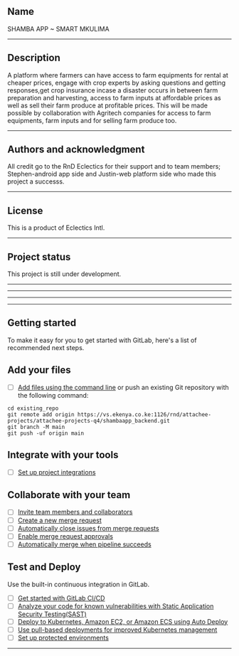 ## Name
SHAMBA APP ~ SMART MKULIMA
***
## Description
A platform where farmers can have access to farm equipments for rental at cheaper prices, engage with crop experts by asking questions and getting responses,get crop insurance incase a disaster occurs in between farm preparation and harvesting, access to farm inputs at affordable prices  as well as sell their farm produce at profitable prices.
This will be made possible by collaboration with Agritech companies for access to farm equipments, farm inputs and for selling farm produce too.
***
## Authors and acknowledgment
All credit go to the RnD Eclectics for their support and to team members; Stephen-android app side and Justin-web platform side who made this project a successs.
***
## License
This is a product of Eclectics Intl.
***
## Project status
This project is still under development.

***
***
***
***
## Getting started

To make it easy for you to get started with GitLab, here's a list of recommended next steps.

## Add your files
- [ ] [Add files using the command line](https://docs.gitlab.com/ee/gitlab-basics/add-file.html#add-a-file-using-the-command-line) or push an existing Git repository with the following command:

```
cd existing_repo
git remote add origin https://vs.ekenya.co.ke:1126/rnd/attachee-projects/attachee-projects-q4/shambaapp_backend.git
git branch -M main
git push -uf origin main
```

## Integrate with your tools

- [ ] [Set up project integrations](https://vs.ekenya.co.ke/rnd/attachee-projects/attachee-projects-q4/shambaapp_backend/-/settings/integrations)

## Collaborate with your team

- [ ] [Invite team members and collaborators](https://docs.gitlab.com/ee/user/project/members/)
- [ ] [Create a new merge request](https://docs.gitlab.com/ee/user/project/merge_requests/creating_merge_requests.html)
- [ ] [Automatically close issues from merge requests](https://docs.gitlab.com/ee/user/project/issues/managing_issues.html#closing-issues-automatically)
- [ ] [Enable merge request approvals](https://docs.gitlab.com/ee/user/project/merge_requests/approvals/)
- [ ] [Automatically merge when pipeline succeeds](https://docs.gitlab.com/ee/user/project/merge_requests/merge_when_pipeline_succeeds.html)

## Test and Deploy

Use the built-in continuous integration in GitLab.

- [ ] [Get started with GitLab CI/CD](https://docs.gitlab.com/ee/ci/quick_start/index.html)
- [ ] [Analyze your code for known vulnerabilities with Static Application Security Testing(SAST)](https://docs.gitlab.com/ee/user/application_security/sast/)
- [ ] [Deploy to Kubernetes, Amazon EC2, or Amazon ECS using Auto Deploy](https://docs.gitlab.com/ee/topics/autodevops/requirements.html)
- [ ] [Use pull-based deployments for improved Kubernetes management](https://docs.gitlab.com/ee/user/clusters/agent/)
- [ ] [Set up protected environments](https://docs.gitlab.com/ee/ci/environments/protected_environments.html)

***

